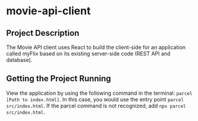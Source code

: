 # movie-api-client

## Project Description
The Movie API client uses React to build the client-side for an application called myFlix based on its existing server-side code (REST API and database).

## Getting the Project Running
View the application by using the following command in the terminal: `parcel [Path to index.html]`. In this case, you would use the entry point `parcel src/index.html`. If the parcel command is not recognized, add  `npx parcel src/index.html`.
